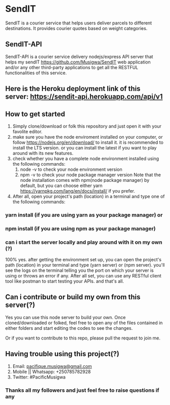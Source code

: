 # SendIT

SendIT is a courier service that helps users deliver parcels to different destinations. It provides courier quotes based on weight categories.

## SendIT-API

SendIT-API is a courier service delivery nodejs/express API server that helps my sendIT https://github.com/Musigwa/SendIT web application and/or any other third-party applications to get all the RESTFUL functionalities of this service.

## Here is the Heroku deployment link of this server: https://sendit-api.herokuapp.com/api/v1

## How to get started

1. Simply clone/download or folk this repository and just open it with your favolite editor.
2. make sure you have the node enviroment installed on your computer, or follow https://nodejs.org/en/download/ to install it. it is recommended to install the LTS version. or you can install the latest if you want to play around with its new features.
3. check whether you have a complete node environment installed using the following commands:
   1. node -v to check your node environment version
   2. npm -v to check your node package manager version
      Note that the node installation comes with npm(node package manager) by default, but you can choose either yarn https://yarnpkg.com/lang/en/docs/install/ if you prefer.
4. After all, open your project's path (location) in a terminal and type one of the following commands:

### yarn install (if you are using yarn as your package manager) or

### npm install (if you are using npm as your package manager)

### can i start the server locally and play around with it on my own (?)

100% yes. after getting the environment set up, you can open the project's path (location) in your terminal and type (yarn server) or (npm server). you'll see the logs on the terminal telling you the port on which your server is using or throws an error if any.
After all set, you can use any RESTful client tool like postman to start testing your APIs. and that's all.

## Can i contribute or build my own from this server(?)

Yes you can use this node server to build your own. Once cloned/downloaded or folked, feel free to open any of the files contained in either folders and start editing the codes to see the changes.

Or if you want to contribute to this repo, please pull the request to join me.

## Having trouble using this project(?)

1. Email: pacifique.musigwa@gmail.com
2. Mobile || Whatsapp: +250785782928
3. Twitter: #PacificMusigwa

### Thanks all my followers and just feel free to raise questions if any
